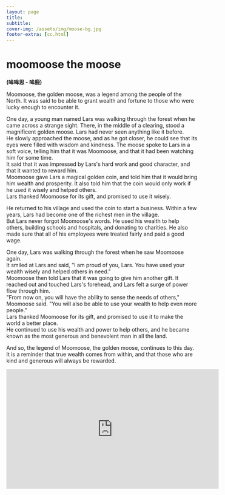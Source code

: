 ```yaml
---
layout: page
title: 
subtitle: 
cover-img: /assets/img/moose-bg.jpg
footer-extra: [cc.html]
---
```


# moomoose the moose
**(哞哞思 - 哞鹿)**

Moomoose, the golden moose, was a legend among the people of the North. It was said to be able to grant wealth and fortune to those who were lucky enough to encounter it.  

One day, a young man named Lars was walking through the forest when he came across a strange sight. There, in the middle of a clearing, stood a magnificent golden moose. Lars had never seen anything like it before.  
He slowly approached the moose, and as he got closer, he could see that its eyes were filled with wisdom and kindness. The moose spoke to Lars in a soft voice, telling him that it was Moomoose, and that it had been watching him for some time.  
It said that it was impressed by Lars's hard work and good character, and that it wanted to reward him.  
Moomoose gave Lars a magical golden coin, and told him that it would bring him wealth and prosperity. It also told him that the coin would only work if he used it wisely and helped others.  
Lars thanked Moomoose for its gift, and promised to use it wisely.  

He returned to his village and used the coin to start a business. Within a few years, Lars had become one of the richest men in the village.  
But Lars never forgot Moomoose's words. He used his wealth to help others, building schools and hospitals, and donating to charities. He also made sure that all of his employees were treated fairly and paid a good wage.  

One day, Lars was walking through the forest when he saw Moomoose again.  
It smiled at Lars and said, "I am proud of you, Lars. You have used your wealth wisely and helped others in need."  
Moomoose then told Lars that it was going to give him another gift. It reached out and touched Lars's forehead, and Lars felt a surge of power flow through him.  
"From now on, you will have the ability to sense the needs of others," Moomoose said. "You will also be able to use your wealth to help even more people."  
Lars thanked Moomoose for its gift, and promised to use it to make the world a better place.  
He continued to use his wealth and power to help others, and he became known as the most generous and benevolent man in all the land.  

And so, the legend of Moomoose, the golden moose, continues to this day.  
It is a reminder that true wealth comes from within, and that those who are kind and generous will always be rewarded.


<iframe width="560" height="315" src="https://www.youtube.com/embed/bujmogxgtp4?si=uIIKjPVTLTvBPiHm" title="YouTube video player" frameborder="0" allow="accelerometer; autoplay; clipboard-write; encrypted-media; gyroscope; picture-in-picture; web-share" allowfullscreen></iframe>
